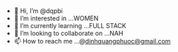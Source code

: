 - 👋 Hi, I’m @dqpbi
- 👀 I’m interested in ...WOMEN
- 🌱 I’m currently learning ...FULL STACK
- 💞️ I’m looking to collaborate on ...NAH
- 📫 How to reach me ...@dinhquangphuoc@gmail.com

<!---
dqpbi/dqpbi is a ✨ special ✨ repository because its `README.md` (this file) appears on your GitHub profile.
You can click the Preview link to take a look at your changes.
--->
